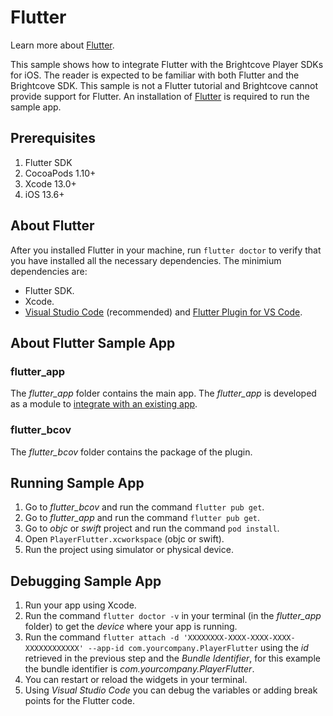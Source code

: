 # Flutter

Learn more about [Flutter](https://flutter.dev/).

This sample shows how to integrate Flutter with the Brightcove Player SDKs for iOS. The reader is expected to be familiar with both Flutter and the Brightcove SDK. This sample is not a Flutter tutorial and Brightcove cannot provide support for Flutter. An installation of [Flutter](https://docs.flutter.dev/get-started/install/macos) is required to run the sample app.

## Prerequisites

1. Flutter SDK
1. CocoaPods 1.10+
1. Xcode 13.0+
1. iOS 13.6+

## About Flutter

After you installed Flutter in your machine, run `flutter doctor` to verify that you have installed all the necessary dependencies. The minimium dependencies are:

- Flutter SDK.
- Xcode.
- [Visual Studio Code](https://code.visualstudio.com/) (recommended) and [Flutter Plugin for VS Code](https://marketplace.visualstudio.com/items?itemName=Dart-Code.flutter).

## About Flutter Sample App

### flutter_app

The *flutter_app* folder contains the main app. The *flutter_app* is developed as a module to [integrate with an existing app](https://docs.flutter.dev/development/add-to-app).

### flutter_bcov

The *flutter_bcov* folder contains the package of the plugin.

## Running Sample App

1. Go to *flutter_bcov* and run the command `flutter pub get`.
1. Go to *flutter_app* and run the command `flutter pub get`.
1. Go to *objc* or *swift* project and run the command `pod install`.
1. Open `PlayerFlutter.xcworkspace` (objc or swift).
1. Run the project using simulator or physical device.

## Debugging Sample App

1. Run your app using Xcode.
1. Run the command `flutter doctor -v` in your terminal (in the *flutter_app* folder) to get the *device* where your app is running.
1. Run the command `flutter attach -d 'XXXXXXXX-XXXX-XXXX-XXXX-XXXXXXXXXXXX' --app-id com.yourcompany.PlayerFlutter` using the *id* retrieved in the previous step and the *Bundle Identifier*, for this example the bundle identifier is *com.yourcompany.PlayerFlutter*.
1. You can restart or reload the widgets in your terminal.
1. Using *Visual Studio Code* you can debug the variables or adding break points for the Flutter code.
